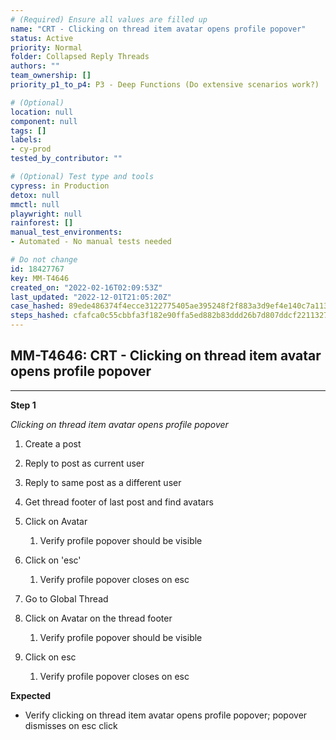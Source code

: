 ```yaml
---
# (Required) Ensure all values are filled up
name: "CRT - Clicking on thread item avatar opens profile popover"
status: Active
priority: Normal
folder: Collapsed Reply Threads
authors: ""
team_ownership: []
priority_p1_to_p4: P3 - Deep Functions (Do extensive scenarios work?)

# (Optional)
location: null
component: null
tags: []
labels: 
- cy-prod
tested_by_contributor: ""

# (Optional) Test type and tools
cypress: in Production
detox: null
mmctl: null
playwright: null
rainforest: []
manual_test_environments: 
- Automated - No manual tests needed

# Do not change
id: 18427767
key: MM-T4646
created_on: "2022-02-16T02:09:53Z"
last_updated: "2022-12-01T21:05:20Z"
case_hashed: 89ede486374f4ecce3122775405ae395248f2f883a3d9ef4e140c7a11315b35c0288eea410f5c6fe810de729b5ffcff1
steps_hashed: cfafca0c55cbbfa3f182e90ffa5ed882b83ddd26b7d807ddcf2211327fd75b64a27b7719f8672bf5a31d75bf7b427a72
---
```


<!-- (Auto-generated) Based on frontmatter's "key" and "name" -->

## MM-T4646: CRT - Clicking on thread item avatar opens profile popover

---

**Step 1**

_Clicking on thread item avatar opens profile popover_

1. Create a post

2. Reply to post as current user

3. Reply to same post as a different user

4. Get thread footer of last post and find avatars

5. Click on Avatar

   1. Verify profile popover should be visible

6. Click on 'esc'

   1. Verify profile popover closes on esc

7. Go to Global Thread

8. Click on Avatar on the thread footer

   1. Verify profile popover should be visible

9. Click on esc

   1. Verify profile popover closes on esc

**Expected**

- Verify clicking on thread item avatar opens profile popover; popover dismisses on esc click
